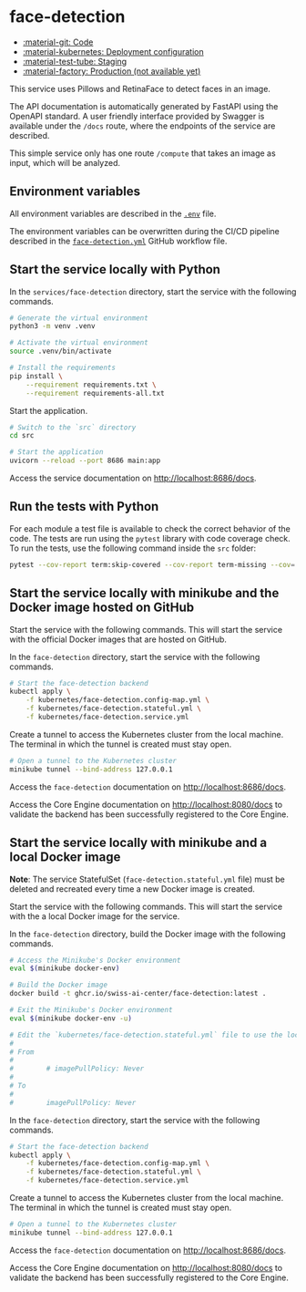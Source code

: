 # face-detection

- [:material-git: Code](https://github.com/swiss-ai-center/face-detection-service)
- [:material-kubernetes: Deployment configuration](https://github.com/swiss-ai-center/face-detection-service/tree/main/kubernetes)
- [:material-test-tube: Staging](https://face-detection-swiss-ai-center.kube.isc.heia-fr.ch/docs)
- [:material-factory: Production (not available yet)](https://face-detection.swiss-ai-center.ch/docs)

This service uses Pillows and RetinaFace to detect faces in an image.

The API documentation is automatically generated by FastAPI using the OpenAPI
standard. A user friendly interface provided by Swagger is available under the
`/docs` route, where the endpoints of the service are described.

This simple service only has one route `/compute` that takes an image as input,
which will be analyzed.

## Environment variables

All environment variables are described in the
[`.env`](https://github.com/swiss-ai-center/core-engine/blob/main/services/face-detection/.env)
file.

The environment variables can be overwritten during the CI/CD pipeline described
in the
[`face-detection.yml`](https://github.com/swiss-ai-center/core-engine/blob/main/.github/workflows/face-detection.yml)
GitHub workflow file.

## Start the service locally with Python

In the `services/face-detection` directory, start the service with the following
commands.

```sh
# Generate the virtual environment
python3 -m venv .venv

# Activate the virtual environment
source .venv/bin/activate

# Install the requirements
pip install \
    --requirement requirements.txt \
    --requirement requirements-all.txt
```

Start the application.

```sh
# Switch to the `src` directory
cd src

# Start the application
uvicorn --reload --port 8686 main:app
```

Access the service documentation on <http://localhost:8686/docs>.

## Run the tests with Python

For each module a test file is available to check the correct behavior of the
code. The tests are run using the `pytest` library with code coverage check. To
run the tests, use the following command inside the `src` folder:

```sh
pytest --cov-report term:skip-covered --cov-report term-missing --cov=. -s --cov-config=.coveragerc
```

## Start the service locally with minikube and the Docker image hosted on GitHub

Start the service with the following commands. This will start the service with
the official Docker images that are hosted on GitHub.

In the `face-detection` directory, start the service with the following
commands.

```sh
# Start the face-detection backend
kubectl apply \
    -f kubernetes/face-detection.config-map.yml \
    -f kubernetes/face-detection.stateful.yml \
    -f kubernetes/face-detection.service.yml
```

Create a tunnel to access the Kubernetes cluster from the local machine. The
terminal in which the tunnel is created must stay open.

```sh
# Open a tunnel to the Kubernetes cluster
minikube tunnel --bind-address 127.0.0.1
```

Access the `face-detection` documentation on <http://localhost:8686/docs>.

Access the Core Engine documentation on <http://localhost:8080/docs> to validate
the backend has been successfully registered to the Core Engine.

## Start the service locally with minikube and a local Docker image

**Note**: The service StatefulSet (`face-detection.stateful.yml` file) must be
deleted and recreated every time a new Docker image is created.

Start the service with the following commands. This will start the service with
the a local Docker image for the service.

In the `face-detection` directory, build the Docker image with the following
commands.

```sh
# Access the Minikube's Docker environment
eval $(minikube docker-env)

# Build the Docker image
docker build -t ghcr.io/swiss-ai-center/face-detection:latest .

# Exit the Minikube's Docker environment
eval $(minikube docker-env -u)

# Edit the `kubernetes/face-detection.stateful.yml` file to use the local image by uncommented the line `imagePullPolicy`
#
# From
#
#        # imagePullPolicy: Never
#
# To
#
#        imagePullPolicy: Never
```

In the `face-detection` directory, start the service with the following
commands.

```sh
# Start the face-detection backend
kubectl apply \
    -f kubernetes/face-detection.config-map.yml \
    -f kubernetes/face-detection.stateful.yml \
    -f kubernetes/face-detection.service.yml
```

Create a tunnel to access the Kubernetes cluster from the local machine. The
terminal in which the tunnel is created must stay open.

```sh
# Open a tunnel to the Kubernetes cluster
minikube tunnel --bind-address 127.0.0.1
```

Access the `face-detection` documentation on <http://localhost:8686/docs>.

Access the Core Engine documentation on <http://localhost:8080/docs> to validate
the backend has been successfully registered to the Core Engine.

